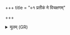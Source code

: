 +++
title = "०१ प्रतीकं मे विचक्षणम्"

+++
<details><summary>मूलम् (GR)</summary>

प्रतीकं मे विचक्षणम्  
अक्षौ मे मधुकाशिनी ।  
कर्णाभ्यां भूरिसुस्रवः ॥
</details>